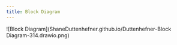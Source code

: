 ```yaml
---
title: Block Diagram
---
```


![Block Diagram](ShaneDuttenhefner.github.io/Duttenhefner-Block Diagram-314.drawio.png)

